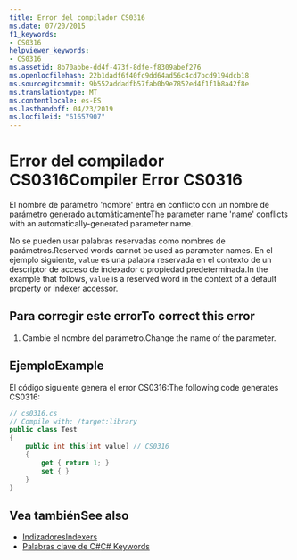 ```yaml
---
title: Error del compilador CS0316
ms.date: 07/20/2015
f1_keywords:
- CS0316
helpviewer_keywords:
- CS0316
ms.assetid: 8b70abbe-dd4f-473f-8dfe-f8309abef276
ms.openlocfilehash: 22b1dadf6f40fc9dd64ad56c4cd7bcd9194dcb18
ms.sourcegitcommit: 9b552addadfb57fab0b9e7852ed4f1f1b8a42f8e
ms.translationtype: MT
ms.contentlocale: es-ES
ms.lasthandoff: 04/23/2019
ms.locfileid: "61657907"
---
```

# <a name="compiler-error-cs0316"></a><span data-ttu-id="b8e9a-102">Error del compilador CS0316</span><span class="sxs-lookup"><span data-stu-id="b8e9a-102">Compiler Error CS0316</span></span>
<span data-ttu-id="b8e9a-103">El nombre de parámetro 'nombre' entra en conflicto con un nombre de parámetro generado automáticamente</span><span class="sxs-lookup"><span data-stu-id="b8e9a-103">The parameter name 'name' conflicts with an automatically-generated parameter name.</span></span>  
  
 <span data-ttu-id="b8e9a-104">No se pueden usar palabras reservadas como nombres de parámetros.</span><span class="sxs-lookup"><span data-stu-id="b8e9a-104">Reserved words cannot be used as parameter names.</span></span> <span data-ttu-id="b8e9a-105">En el ejemplo siguiente, `value` es una palabra reservada en el contexto de un descriptor de acceso de indexador o propiedad predeterminada.</span><span class="sxs-lookup"><span data-stu-id="b8e9a-105">In the example that follows, `value` is a reserved word in the context of a default property or indexer accessor.</span></span>  
  
## <a name="to-correct-this-error"></a><span data-ttu-id="b8e9a-106">Para corregir este error</span><span class="sxs-lookup"><span data-stu-id="b8e9a-106">To correct this error</span></span>  
  
1. <span data-ttu-id="b8e9a-107">Cambie el nombre del parámetro.</span><span class="sxs-lookup"><span data-stu-id="b8e9a-107">Change the name of the parameter.</span></span>  
  
## <a name="example"></a><span data-ttu-id="b8e9a-108">Ejemplo</span><span class="sxs-lookup"><span data-stu-id="b8e9a-108">Example</span></span>  
 <span data-ttu-id="b8e9a-109">El código siguiente genera el error CS0316:</span><span class="sxs-lookup"><span data-stu-id="b8e9a-109">The following code generates CS0316:</span></span>  
  
```csharp  
// cs0316.cs  
// Compile with: /target:library  
public class Test  
{  
    public int this[int value] // CS0316  
    {  
        get { return 1; }  
        set { }  
    }  
}  
```  
  
## <a name="see-also"></a><span data-ttu-id="b8e9a-110">Vea también</span><span class="sxs-lookup"><span data-stu-id="b8e9a-110">See also</span></span>

- [<span data-ttu-id="b8e9a-111">Indizadores</span><span class="sxs-lookup"><span data-stu-id="b8e9a-111">Indexers</span></span>](../../csharp/programming-guide/indexers/index.md)
- [<span data-ttu-id="b8e9a-112">Palabras clave de C#</span><span class="sxs-lookup"><span data-stu-id="b8e9a-112">C# Keywords</span></span>](../../csharp/language-reference/keywords/index.md)
